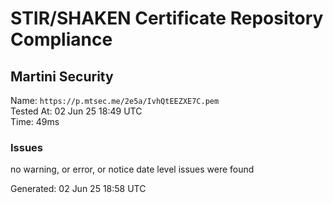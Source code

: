 # STIR/SHAKEN Certificate Repository Compliance

## Martini Security

Name: `https://p.mtsec.me/2e5a/IvhQtEEZXE7C.pem`\
Tested At: 02 Jun 25 18:49 UTC\
Time: 49ms

### Issues

no warning, or error, or notice date level issues were found

Generated: 02 Jun 25 18:58 UTC